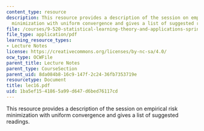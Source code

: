 ```yaml
---
content_type: resource
description: This resource provides a description of the session on empirical risk
  minimization with uniform convergence and gives a list of suggested readings.
file: /courses/9-520-statistical-learning-theory-and-applications-spring-2006/1ba5ef1541865a99d647d6bed76117cd_lec16.pdf
file_type: application/pdf
learning_resource_types:
- Lecture Notes
license: https://creativecommons.org/licenses/by-nc-sa/4.0/
ocw_type: OCWFile
parent_title: Lecture Notes
parent_type: CourseSection
parent_uid: 8da084b8-16c9-147f-2c24-36fb7353719e
resourcetype: Document
title: lec16.pdf
uid: 1ba5ef15-4186-5a99-d647-d6bed76117cd
---
```

This resource provides a description of the session on empirical risk minimization with uniform convergence and gives a list of suggested readings.